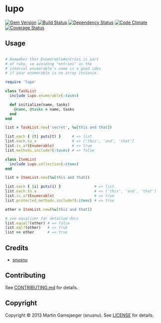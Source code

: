 # lupo

[![Gem Version](https://badge.fury.io/rb/lupo.png)][gem]
[![Build Status](https://secure.travis-ci.org/snusnu/lupo.png?branch=master)][travis]
[![Dependency Status](https://gemnasium.com/snusnu/lupo.png)][gemnasium]
[![Code Climate](https://codeclimate.com/github/snusnu/lupo.png)][codeclimate]
[![Coverage Status](https://coveralls.io/repos/snusnu/lupo/badge.png?branch=master)][coveralls]

[gem]: https://rubygems.org/gems/lupo
[travis]: https://travis-ci.org/snusnu/lupo
[gemnasium]: https://gemnasium.com/snusnu/lupo
[codeclimate]: https://codeclimate.com/github/snusnu/lupo
[coveralls]: https://coveralls.io/r/snusnu/lupo

## Usage

```ruby

# Remember that Enumerable#entries is part
# of ruby, so avoiding "entries" as the
# internal enumerable's name is a good idea
# if your enumerable is no array instance.

require 'lupo'

class TaskList
  include Lupo.enumerable(:tasks)

  def initialize(name, tasks)
    @name, @tasks = name, tasks
  end
end

list = TaskList.new('secret', %w[this and that])

list.each { |t| puts(t) }     # => list
list.each.to_a                # => ['this', 'and', 'that']
list.is_a?(Enumerable)        # => true
list.methods.include?(:tasks) # => false

class ItemList
  include Lupo.collection(:items)
end

list = ItemList.new(%w[this and that])

list.each { |i| puts(i) }               # => list
list.each.to_a                          # => ['this', 'and', 'that']
list.is_a?(Enumerable)                  # => true
list.protected_methods.include?(:items) # => true

other = ItemList.new(%w[this and that])

# see equalizer for detailed docs
list.equal?(other) # => false
list.eql?(other)   # => true
list == other      # => true
```

## Credits

* [snusnu](https://github.com/snusnu)

## Contributing

See [CONTRIBUTING.md](CONTRIBUTING.md) for details.

## Copyright

Copyright &copy; 2013 Martin Gamsjaeger (snusnu). See [LICENSE](LICENSE) for details.
